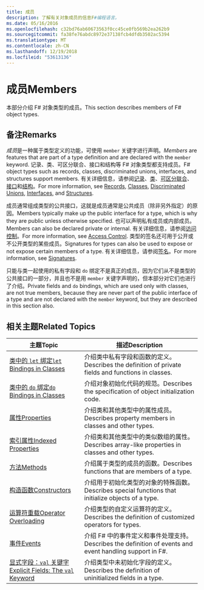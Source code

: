 ```yaml
---
title: 成员
description: 了解有关对象成员的信息F#编程语言。
ms.date: 05/16/2016
ms.openlocfilehash: c32bd76ab60673563f0cc45ce0fb569b2ea262b9
ms.sourcegitcommit: fa38fe76abdc8972e37138fcb4dfdb3502ac5394
ms.translationtype: MT
ms.contentlocale: zh-CN
ms.lasthandoff: 12/19/2018
ms.locfileid: "53613136"
---
```

# <a name="members"></a><span data-ttu-id="79091-103">成员</span><span class="sxs-lookup"><span data-stu-id="79091-103">Members</span></span>

<span data-ttu-id="79091-104">本部分介绍 F# 对象类型的成员。</span><span class="sxs-lookup"><span data-stu-id="79091-104">This section describes members of F# object types.</span></span>

## <a name="remarks"></a><span data-ttu-id="79091-105">备注</span><span class="sxs-lookup"><span data-stu-id="79091-105">Remarks</span></span>

<span data-ttu-id="79091-106">*成员*是一种属于类型定义的功能，可使用 `member` 关键字进行声明。</span><span class="sxs-lookup"><span data-stu-id="79091-106">*Members* are features that are part of a type definition and are declared with the `member` keyword.</span></span> <span data-ttu-id="79091-107">记录、类、可区分联合、接口和结构等 F# 对象类型都支持成员。</span><span class="sxs-lookup"><span data-stu-id="79091-107">F# object types such as records, classes, discriminated unions, interfaces, and structures support members.</span></span> <span data-ttu-id="79091-108">有关详细信息，请参阅[记录](../records.md)、[类](../classes.md)、[可区分联合](../discriminated-Unions.md)、[接口](../interfaces.md)和[结构](../structures.md)。</span><span class="sxs-lookup"><span data-stu-id="79091-108">For more information, see [Records](../records.md), [Classes](../classes.md), [Discriminated Unions](../discriminated-Unions.md), [Interfaces](../interfaces.md), and [Structures](../structures.md).</span></span>

<span data-ttu-id="79091-109">成员通常组成类型的公共接口，这就是成员通常是公共成员（除非另外指定）的原因。</span><span class="sxs-lookup"><span data-stu-id="79091-109">Members typically make up the public interface for a type, which is why they are public unless otherwise specified.</span></span> <span data-ttu-id="79091-110">也可以声明私有成员或内部成员。</span><span class="sxs-lookup"><span data-stu-id="79091-110">Members can also be declared private or internal.</span></span> <span data-ttu-id="79091-111">有关详细信息，请参阅[访问控制](../access-Control.md)。</span><span class="sxs-lookup"><span data-stu-id="79091-111">For more information, see [Access Control](../access-Control.md).</span></span> <span data-ttu-id="79091-112">类型的签名还可用于公开或不公开类型的某些成员。</span><span class="sxs-lookup"><span data-stu-id="79091-112">Signatures for types can also be used to expose or not expose certain members of a type.</span></span> <span data-ttu-id="79091-113">有关详细信息，请参阅[签名](../signatures.md)。</span><span class="sxs-lookup"><span data-stu-id="79091-113">For more information, see [Signatures](../signatures.md).</span></span>

<span data-ttu-id="79091-114">只能与类一起使用的私有字段和 `do` 绑定不是真正的成员，因为它们从不是类型的公共接口的一部分，并且也不是用 `member` 关键字声明的，但本部分对它们也进行了介绍。</span><span class="sxs-lookup"><span data-stu-id="79091-114">Private fields and `do` bindings, which are used only with classes, are not true members, because they are never part of the public interface of a type and are not declared with the `member` keyword, but they are described in this section also.</span></span>

## <a name="related-topics"></a><span data-ttu-id="79091-115">相关主题</span><span class="sxs-lookup"><span data-stu-id="79091-115">Related Topics</span></span>

|<span data-ttu-id="79091-116">主题</span><span class="sxs-lookup"><span data-stu-id="79091-116">Topic</span></span>|<span data-ttu-id="79091-117">描述</span><span class="sxs-lookup"><span data-stu-id="79091-117">Description</span></span>|
|-----|-----------|
|[<span data-ttu-id="79091-118">类中的 `let` 绑定</span><span class="sxs-lookup"><span data-stu-id="79091-118">`let` Bindings in Classes</span></span>](let-bindings-in-classes.md)|<span data-ttu-id="79091-119">介绍类中私有字段和函数的定义。</span><span class="sxs-lookup"><span data-stu-id="79091-119">Describes the definition of private fields and functions in classes.</span></span>|
|[<span data-ttu-id="79091-120">类中的 `do` 绑定</span><span class="sxs-lookup"><span data-stu-id="79091-120">`do` Bindings in Classes</span></span>](do-bindings-in-classes.md)|<span data-ttu-id="79091-121">介绍对象初始化代码的规范。</span><span class="sxs-lookup"><span data-stu-id="79091-121">Describes the specification of object initialization code.</span></span>|
|[<span data-ttu-id="79091-122">属性</span><span class="sxs-lookup"><span data-stu-id="79091-122">Properties</span></span>](properties.md)|<span data-ttu-id="79091-123">介绍类和其他类型中的属性成员。</span><span class="sxs-lookup"><span data-stu-id="79091-123">Describes property members in classes and other types.</span></span>|
|[<span data-ttu-id="79091-124">索引属性</span><span class="sxs-lookup"><span data-stu-id="79091-124">Indexed Properties</span></span>](indexed-properties.md)|<span data-ttu-id="79091-125">介绍类和其他类型中的类似数组的属性。</span><span class="sxs-lookup"><span data-stu-id="79091-125">Describes array-like properties in classes and other types.</span></span>|
|[<span data-ttu-id="79091-126">方法</span><span class="sxs-lookup"><span data-stu-id="79091-126">Methods</span></span>](methods.md)|<span data-ttu-id="79091-127">介绍属于类型的成员的函数。</span><span class="sxs-lookup"><span data-stu-id="79091-127">Describes functions that are members of a type.</span></span>|
|[<span data-ttu-id="79091-128">构造函数</span><span class="sxs-lookup"><span data-stu-id="79091-128">Constructors</span></span>](constructors.md)|<span data-ttu-id="79091-129">介绍用于初始化类型的对象的特殊函数。</span><span class="sxs-lookup"><span data-stu-id="79091-129">Describes special functions that initialize objects of a type.</span></span>|
|[<span data-ttu-id="79091-130">运算符重载</span><span class="sxs-lookup"><span data-stu-id="79091-130">Operator Overloading</span></span>](../operator-overloading.md)|<span data-ttu-id="79091-131">介绍类型的自定义运算符的定义。</span><span class="sxs-lookup"><span data-stu-id="79091-131">Describes the definition of customized operators for types.</span></span>|
|[<span data-ttu-id="79091-132">事件</span><span class="sxs-lookup"><span data-stu-id="79091-132">Events</span></span>](events.md)|<span data-ttu-id="79091-133">介绍 F# 中的事件定义和事件处理支持。</span><span class="sxs-lookup"><span data-stu-id="79091-133">Describes the definition of events and event handling support in F#.</span></span>|
|[<span data-ttu-id="79091-134">显式字段：`val` 关键字</span><span class="sxs-lookup"><span data-stu-id="79091-134">Explicit Fields: The `val` Keyword</span></span>](explicit-fields-the-val-keyword.md)|<span data-ttu-id="79091-135">介绍类型中未初始化字段的定义。</span><span class="sxs-lookup"><span data-stu-id="79091-135">Describes the definition of uninitialized fields in a type.</span></span>|